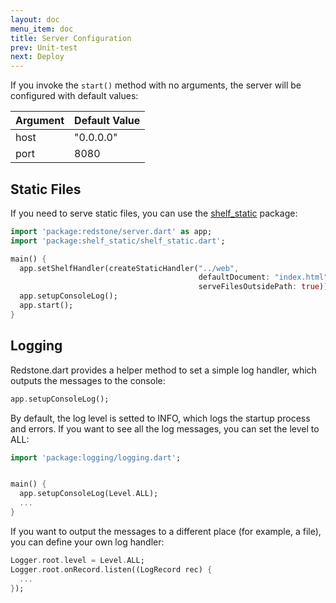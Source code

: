 ```yaml
---
layout: doc
menu_item: doc
title: Server Configuration
prev: Unit-test
next: Deploy
---
```

If you invoke the `start()` method with no arguments, the server will be configured with default values:

Argument       | Default Value
---------------|---------------
host           | "0.0.0.0"
port           | 8080

## Static Files

If you need to serve static files, you can use the [shelf_static](http://pub.dartlang.org/packages/shelf_static) package:

```dart
import 'package:redstone/server.dart' as app;
import 'package:shelf_static/shelf_static.dart';

main() {
  app.setShelfHandler(createStaticHandler("../web", 
                                          defaultDocument: "index.html", 
                                          serveFilesOutsidePath: true));
  app.setupConsoleLog();
  app.start();
}
```
## Logging

Redstone.dart provides a helper method to set a simple log handler, which outputs the messages to the console:

```dart
app.setupConsoleLog();
```

By default, the log level is setted to INFO, which logs the startup process and errors. If you want to see all the log messages, you can set the level to ALL:

```dart
import 'package:logging/logging.dart';


main() {
  app.setupConsoleLog(Level.ALL);
  ...
}
```

If you want to output the messages to a different place (for example, a file), you can define your own log handler:

```dart
Logger.root.level = Level.ALL;
Logger.root.onRecord.listen((LogRecord rec) {
  ...
});
```